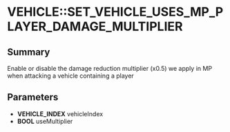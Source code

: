 # VEHICLE::SET_VEHICLE_USES_MP_PLAYER_DAMAGE_MULTIPLIER

## Summary
Enable or disable the damage reduction multiplier (x0.5) we apply in MP when attacking a vehicle containing a player

## Parameters
* **VEHICLE_INDEX** vehicleIndex
* **BOOL** useMultiplier
